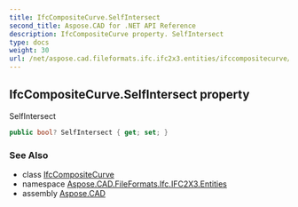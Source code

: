 ```yaml
---
title: IfcCompositeCurve.SelfIntersect
second_title: Aspose.CAD for .NET API Reference
description: IfcCompositeCurve property. SelfIntersect
type: docs
weight: 30
url: /net/aspose.cad.fileformats.ifc.ifc2x3.entities/ifccompositecurve/selfintersect/
---
```

## IfcCompositeCurve.SelfIntersect property

SelfIntersect

```csharp
public bool? SelfIntersect { get; set; }
```

### See Also

* class [IfcCompositeCurve](../)
* namespace [Aspose.CAD.FileFormats.Ifc.IFC2X3.Entities](../../ifccompositecurve/)
* assembly [Aspose.CAD](../../../)


